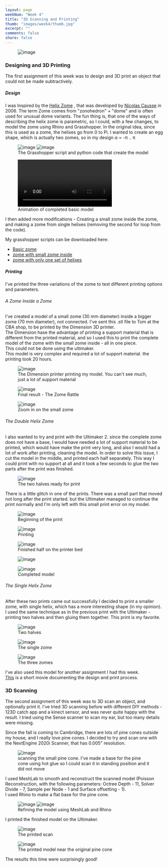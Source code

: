 ```yaml
---
layout: page
weekNum: "Week 4"
title: "3D Scanning and Printing"
thumb: "images/week4/thumb.jpg"
excerpt: ""
comments: false
share: false
--- 
```

<figure>
	<img src="../images/week4/open.jpg" alt="image">
</figure>  

### Designing and 3D Printing  
The first assignment of this week was to design and 3D print an object that could not be made subtractively.  
  
##### Design
I was Inspired by the [Helix Zome](https://www.simplydifferently.org/Helix_Zome) , that was developed by [Nicolas Causse](http://heliss.com/) in 2006. The term Zome comes from "zonohedron" + "dome" and is often used for unusual dome variants.
The fun thing is, that one of the ways of describing the helix zome is parametric, so I could, with a few changes, to model the zome using Rhino and Grasshopper.
In the original idea, since this is used as a zome, the helixes go from 0 to Pi. I wanted to create an egg shape, which is actually two zomes, so in my design α = -π .. π 

<figure class="half">
	<img src="../images/week4/gh_script.jpg" alt="image">
	<img src="../images/week4/python_code.jpg" alt="image">
	<figcaption>The Grasshopper script and python code that create the model</figcaption>
</figure>
 
<figure>
	<!-- <video width="320" height="240" autoplay> -->
	<video autoplay loop>
    	<source src="../images/week4/movie.mp4" type="video/mp4">
		Your browser does not support the video tag.
	</video>
	<figcaption>Animation of completed basic model</figcaption>
</figure>  
I then added more modifications - Creating a small zome inside the zome, and making a zome from single helixes (removing the second for loop from the code).

My grasshopper scripts can be downloaded here:

* [Basic zome](../helix_zome.gh)  
* [zome with small zome inside](../zome_small_inside.gh)  
* [zome with only one set of helixes](../zome_one_side.gh)  


##### Printing
I've printed the three variations of the zome to test different printing options and parameters.  

###### A Zome Inside a Zome
I've created a model of a small zome (30 mm diameter) inside a bigger zome (70 mm diameter), not connected.
I've sent this .stl file to Tom at the CBA shop, to be printed by the Dimension 3D printer.  
The Dimension hase the advantage of printing a support material that is different from the printed material, and so I used this to print the complete model of the zome with the small zome inside - all in one piece.  
This could not be done using the ultimaker.  
This model is very complex and required a lot of support material. the printing took 20 hours.
<figure>
	<img src="../images/week4/dimension_printing.jpg" alt="image">
	<figcaption> The Dimension printer printing my model. You can't see much, just a lot of support material </figcaption>
</figure>
<figure>
	<img src="../images/week4/zome_inside.jpg" alt="image">
	<figcaption> Final result - The Zome Rattle </figcaption>
</figure>
<figure>
	<img src="../images/week4/zoom_small_zome.jpg" alt="image">
	<figcaption> Zoom in on the small zome </figcaption>
</figure>

###### The Double Helix Zome
I also wanted to try and print with the Ultimaker 2. since the complete zome does not have a base, I would have needed a lot of support material to be printed, which would have make the print very long, and also I would had a lot of work after printing, cleaning the model.
In order to solve this issue, I cut the model in the middle, and printed each half separately. This way I could print with no support at all and it took a few seconds to glue the two parts after the print was finished. 
<figure>
	<img src="../images/week4/cura.jpg" alt="image">
	<figcaption> The two halves ready for print </figcaption>
</figure>

  
There is a little glitch in one of the prints. There was a small part that moved not long after the print started. but the Ultimaker managed to continue the print normally and I'm only left with this small print error on my model.

<figure>
	<img src="../images/week4/printer_at_work.jpg" alt="image">
	<figcaption> Beginning of the print </figcaption>
</figure>
<figure>
	<img src="../images/week4/printing.jpg" alt="image">
	<figcaption> Printing </figcaption>
</figure>
<figure>
	<img src="../images/week4/double_zome_half.jpg" alt="image">
	<figcaption> Finished half on the printer bed </figcaption>
</figure>
<figure>
	<img src="../images/week4/double_zome_half2.jpg" alt="image">
</figure>
<figure>
	<img src="../images/week4/print_error.jpg" alt="image">
	<figcaption> Completed model </figcaption>
</figure>
  
###### The Single Helix Zome
After these two prints came out successfully I decided to print a smaller zome, with single helix, which has a more interesting shape (in my opinion).  
I used the same technique as in the previous print with the Ultimaker - printing two halves and then gluing them together.
This print is my favorite.
<figure>
	<img src="../images/week4/halves_single_zome.jpg" alt="image">
	<figcaption> Two halves </figcaption>
</figure>
<figure>
	<img src="../images/week4/single_zome2.jpg" alt="image">
	<figcaption> The single zome </figcaption>
</figure>

<figure>
	<img src="../images/week4/all_zomes.jpg" alt="image">
	<figcaption> The three zomes </figcaption>
</figure>  

I've also used this model for another assignment I had this week.  
[This](https://www.youtube.com/watch?v=EfQID5LcnuA) is a short movie documenting the design and print process.  


### 3D Scanning
The second assignment of this week was to 3D scan an object, and optionally print it.
I've tried 3D scanning before with different DIY methods - 123D catch app and a kinect sensor, and was never quite happy with the result.
I tried using the Sense scanner to scan my ear, but too many details were missing.  
  
 Since the fall is coming to Cambridge, there are lots of pine cones outside my house, and I really love pine cones. I decided to try and scan one with the NextEngine 2020i Scanner, that has 0.005" resolution.

<figure>
	<img src="../images/week4/pine_cone_on_scannar.jpg" alt="image">
	<figcaption> scanning the small pine cone. I've made a base for the pine cone using hot glue so I could scan it in standing position and it did not move </figcaption>
</figure>
 
I used MeshLab to smooth and reconstruct the scanned model (Poisson Reconstruction, with the following parameters: Octree Depth - 11, Solver Divide - 7, Sample per Node - 1 and Surface offsetting - 1).  
I used Rhino to make a flat base for the pine cone.

<figure class="half">
	<img src="../images/week4/meshlab.jpg" alt="image">
	<img src="../images/week4/rhino.jpg" alt="image">
	<figcaption>Refining the model using MeshLab and Rhino</figcaption>
</figure>

I printed the finished model on the Ultimaker.

<figure>
	<img src="../images/week4/pine_cone_model.jpg" alt="image">
	<figcaption> The printed scan </figcaption>
</figure>
<figure>
	<img src="../images/week4/pine_and_model.jpg" alt="image">
	<figcaption> The printed model near the original pine cone</figcaption>
</figure>
 The results this time were surprisingly good!  

